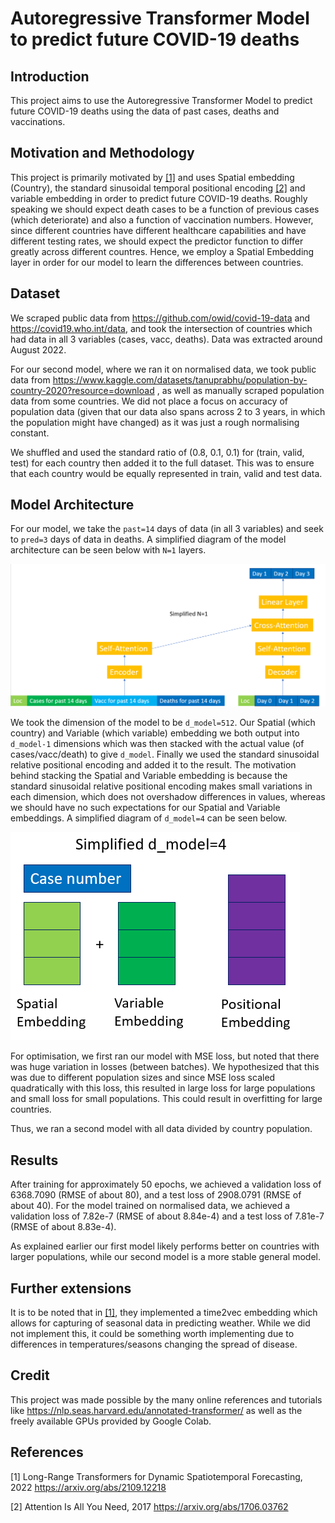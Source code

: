 # Autoregressive Transformer Model to predict future COVID-19 deaths 

## Introduction

This project aims to use the Autoregressive Transformer Model to predict future COVID-19 deaths using the data of past cases, deaths and vaccinations.

## Motivation and Methodology

This project is primarily motivated by [[1]](#1) and uses Spatial embedding (Country), the standard sinusoidal temporal positional encoding [[2]](#2) and variable embedding in order to predict future COVID-19 deaths. Roughly speaking we should expect death cases to be a function of previous cases  (which deteriorate) and also a function of vaccination numbers. However, since different countries have different healthcare capabilities and have different testing rates, we should expect the predictor function to differ greatly across different countres. Hence, we employ a Spatial Embedding layer in order for our model to learn the differences between countries. 

## Dataset

We scraped public data from https://github.com/owid/covid-19-data and https://covid19.who.int/data, and took the intersection of countries which had data in all 3 variables (cases, vacc, deaths). Data was extracted around August 2022. 

For our second model, where we ran it on normalised data, we took public data from https://www.kaggle.com/datasets/tanuprabhu/population-by-country-2020?resource=download , as well as manually scraped population data from some countries. We did not place a focus on accuracy of population data (given that our data also spans across 2 to 3 years, in which the population might have changed) as it was  just a rough normalising constant. 

We shuffled and used the standard ratio of (0.8, 0.1, 0.1) for (train, valid, test) for each country then added it to the full dataset. This was to ensure that each country would be equally represented in train, valid and test data. 

## Model Architecture

For our model, we take the `past=14` days of data (in all 3 variables) and seek to `pred=3` days of data in deaths. A simplified diagram of the model architecture can be seen below with `N=1` layers.

![Simplified Model Architecture](images/model_architecture.png?raw=True)

We took the dimension of the model to be `d_model=512`. Our Spatial (which country) and Variable (which variable) embedding we both output into `d_model-1` dimensions which was then stacked with the actual value (of cases/vacc/death) to give `d_model`. Finally we used the standard sinusoidal relative positional encoding and added it to the result. The motivation behind stacking the Spatial and Variable embedding is because the standard sinusoidal relative positional encoding makes small variations in each dimension, which does not overshadow differences in values, whereas we should have no such expectations for our Spatial and Variable embeddings. A simplified diagram of `d_model=4` can be seen below. 

![Simplified Embedding Architecture](images/embedding_architecture.png?raw=True)

For optimisation, we first ran our model with MSE loss, but noted that there was huge variation in losses (between batches). We hypothesized that this was due to different population sizes and since MSE loss scaled quadratically with this loss, this resulted in large loss for large populations and small loss for small populations. This could result in overfitting for large countries. 

Thus, we ran a second model with all data divided by country population.

## Results
After training for approximately 50 epochs, we achieved a validation loss of 6368.7090 (RMSE of about 80), and a test loss of 2908.0791 (RMSE of about 40). For the model trained on normalised data, we achieved a validation loss of 7.82e-7 (RMSE of about 8.84e-4) and a test loss of 7.81e-7 (RMSE of about 8.83e-4).

As explained earlier our first model likely performs better on countries with larger populations, while our second model is a more stable general model. 

## Further extensions

It is to be noted that in [[1]](#1), they implemented a time2vec embedding which allows for capturing of seasonal data in predicting weather. While we did not implement this, it could be something worth implementing due to differences in temperatures/seasons changing the spread of disease. 

## Credit

This project was made possible by the many online references and tutorials like https://nlp.seas.harvard.edu/annotated-transformer/ as well as the freely available GPUs provided by Google Colab.

## References
<a id="1">[1]</a> 
Long-Range Transformers for Dynamic Spatiotemporal Forecasting, 2022 https://arxiv.org/abs/2109.12218

<a id="2">[2]</a>
Attention Is All You Need, 2017 https://arxiv.org/abs/1706.03762
